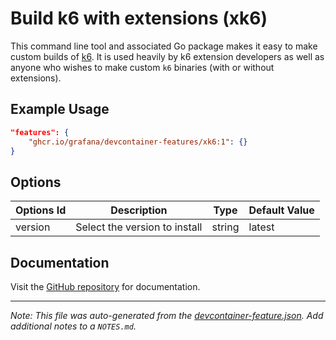 
# Build k6 with extensions (xk6)

This command line tool and associated Go package makes it easy to make custom builds of [k6](https://github.com/grafana/k6). It is used heavily by k6 extension developers as well as anyone who wishes to make custom `k6` binaries (with or without extensions).

## Example Usage

```json
"features": {
    "ghcr.io/grafana/devcontainer-features/xk6:1": {}
}
```

## Options

| Options Id | Description | Type | Default Value |
|-----|-----|-----|-----|
| version | Select the version to install | string | latest |

## Documentation

Visit the [GitHub repository](https://github.com/grafana/xk6) for documentation.


---

_Note: This file was auto-generated from the [devcontainer-feature.json](https://github.com/grafana/devcontainer-features/blob/main/src/xk6/devcontainer-feature.json).  Add additional notes to a `NOTES.md`._

